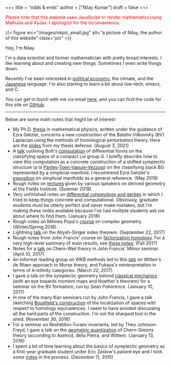 +++
title = "odds & ends"
author = ["Nilay Kumar"]
draft = false
+++

<noscript><span style="color: red;">Please note that this website uses
JavaScript to render mathematics using MathJax and XyJax. I apologize for the
inconvenience.</span></noscript>

{{< figure src="/images/nkpic_small.jpg" alt="a picture of Nilay, the author of this website" class="pic" >}}

Hey, I'm Nilay.

I'm a data scientist and former mathematician with pretty broad interests. I
like learning about and creating new things. Sometimes I even write things down.

Recently I've been interested in [political economy](https://scienceforthepeople.org/), the climate, and the
[Japanese](https://nilay.ink/kanji-stroke-order/) language. I'm also starting to learn a bit about low-tech, emacs,
and C.

You can get in touch with me via email [here](mailto:nilaykumar@tutanota.com), and you can find the code for this
site on [GitHub](https://github.com/nilaykumar/nilaykumar.github.io).

<hr/>

Below are some math notes that might be of interest:

-   My Ph.D. [thesis](/pdf/nilay_kumar_thesis.pdf) in mathematical physics, written under the guidance of Ezra
    Getzler, concerns a new construction of the Batalin-Vilkovisky (BV) Laplacian
    using the methods of homological perturbation theory. Here are the [slides](/pdf/nilay_kumar_thesis_presentation.pdf) from
    my thesis defense. (August 3, 2021)
-   A [talk](/pdf/bott_simplicial_manifold.pdf) outlining Bott's [computation](https://doi.org/10.1016/0001-8708(73)90012-1) of differential forms on the classifying
    space of a compact Lie group G. I briefly describe how to view this
    computation as a concrete construction of a shifted symplectic structure (a la
    [Pantev-Toen-Vaquie-Vezzosi](https://arxiv.org/abs/1111.3209)) on the classifying stack BG represented by a
    simplicial manifold. I recommend Ezra Getzler's [exposition](/pdf/getzler_lesdiablerets_simplicial_manifolds.pdf) on simplicial
    manifolds as a general reference. (May 2019)
-   Rough notes on [lectures](/pdf/sms.pdf) given by various speakers on derived geometry at the Fields
    Institute. (Summer 2018)
-   Very unfinished notes on [differential cohomology and gerbes](/pdf/gerbes_unfinished_notes.pdf) in which I tried
    to keep things concrete and computational. Obviously, graduate students must
    be utterly perfect and never make mistakes, but I'm making these notes
    available because I've had multiple students ask me about where to find them.
    (January 2018)
-   Rough notes on Mihnea Popa's [course](/pdf/complex_geometry.pdf) on complex geometry. (Winter/Spring 2018)
-   Lightning [talk](/pdf/gss_talk.pdf) on the Atiyah-Singer index theorem. (September 22, 2017)
-   Rough notes from John Francis' course on [factorization homology](/pdf/factorization_homology.pdf). For a very
    high-level summary of main results, see [these notes](/pdf/facthom_talk.pdf). (Fall 2017)
-   Notes for a [talk](/pdf/chernweiltheory.pdf) on Chern-Weil theory in John Francis' Milnor seminar. (April
    10, 2017)
-   An informal reading group on WKB methods led to this [talk](/pdf/fukayaConjecture.pdf) on Witten's de Rham
    approach to Morse theory, and Fukaya's reinterpretation in terms of
    A-infinity categories. (March 22, 2017)
-   I gave a talk on the symplectic geometry behind [classical mechanics](/pdf/symplectic_background.pdf) (with an
    eye towards moment maps and Noether's theorem) for a seminar on the BV
    formalism, run by Sean Pohorence. (January 10, 2017)
-   In one of the many Kan seminars run by John Francis, I gave a talk sketching
    [Bousfield's construction](/pdf/bousfield_localization.pdf) of the localization of spaces with respect to
    homology equivalences. I seem to have avoided discussing all the hard parts of
    the construction. I'm not the sharpest tool in the shed. (November 30, 2016)
-   For a seminar on Reshetikin-Turaev invariants, led by Theo Johnson-Freyd, I
    gave a talk on the [geometric quantization](/pdf/gq_cs.pdf) of Chern-Simons theory (according to
    Axelrod, della Pietra, and Witten). (January 13, 2016)
-   I spent a bit of time learning about the basics of symplectic geometry as a
    first-year graduate student under Eric Zaslow's patient eye and I took some
    [notes](/pdf/notes_symp.pdf) in the process. (December 11, 2015)
